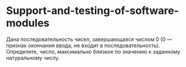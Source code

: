 # Support-and-testing-of-software-modules
Дана последовательность чисел, завершающаяся числом 0 (0 — признак окончания ввода, не входит в последовательность).
Определите, число, максимально близкое по значению к заданному натуральному числу.
